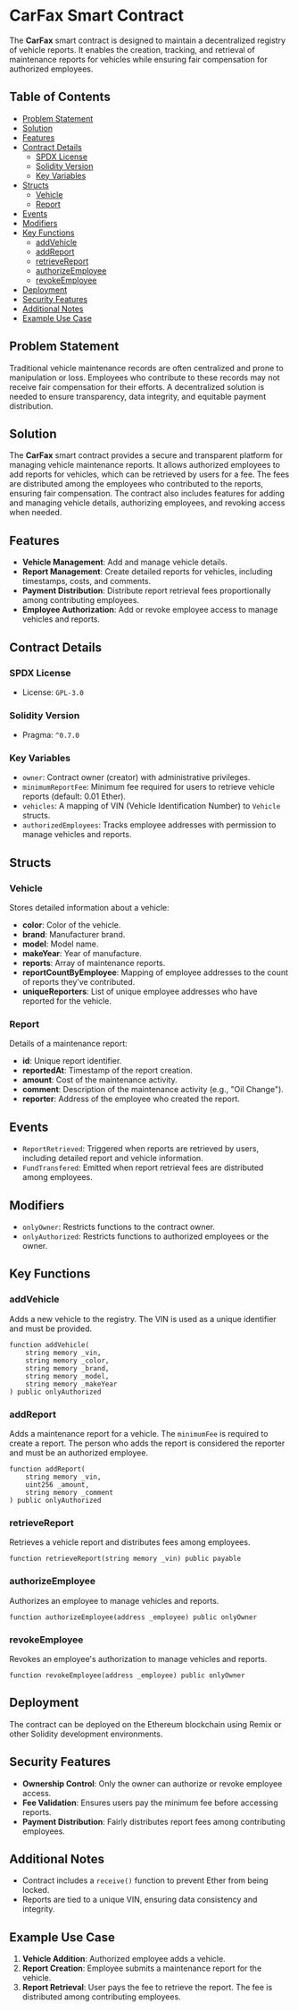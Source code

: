 # CarFax Smart Contract

The **CarFax** smart contract is designed to maintain a decentralized registry of vehicle reports. It enables the creation, tracking, and retrieval of maintenance reports for vehicles while ensuring fair compensation for authorized employees.

## Table of Contents

- [Problem Statement](#problem-statement)
- [Solution](#solution)
- [Features](#features)
- [Contract Details](#contract-details)
  - [SPDX License](#spdx-license)
  - [Solidity Version](#solidity-version)
  - [Key Variables](#key-variables)
- [Structs](#structs)
  - [Vehicle](#vehicle)
  - [Report](#report)
- [Events](#events)
- [Modifiers](#modifiers)
- [Key Functions](#key-functions)
  - [addVehicle](#addvehicle)
  - [addReport](#addreport)
  - [retrieveReport](#retrievereport)
  - [authorizeEmployee](#authorizeemployee)
  - [revokeEmployee](#revokeemployee)
- [Deployment](#deployment)
- [Security Features](#security-features)
- [Additional Notes](#additional-notes)
- [Example Use Case](#example-use-case)

## Problem Statement

Traditional vehicle maintenance records are often centralized and prone to manipulation or loss. Employees who contribute to these records may not receive fair compensation for their efforts. A decentralized solution is needed to ensure transparency, data integrity, and equitable payment distribution.

## Solution

The **CarFax** smart contract provides a secure and transparent platform for managing vehicle maintenance reports. It allows authorized employees to add reports for vehicles, which can be retrieved by users for a fee. The fees are distributed among the employees who contributed to the reports, ensuring fair compensation. The contract also includes features for adding and managing vehicle details, authorizing employees, and revoking access when needed.

## Features

- **Vehicle Management**: Add and manage vehicle details.
- **Report Management**: Create detailed reports for vehicles, including timestamps, costs, and comments.
- **Payment Distribution**: Distribute report retrieval fees proportionally among contributing employees.
- **Employee Authorization**: Add or revoke employee access to manage vehicles and reports.

## Contract Details

### SPDX License

- License: `GPL-3.0`

### Solidity Version

- Pragma: `^0.7.0`

### Key Variables

- `owner`: Contract owner (creator) with administrative privileges.
- `minimumReportFee`: Minimum fee required for users to retrieve vehicle reports (default: 0.01 Ether).
- `vehicles`: A mapping of VIN (Vehicle Identification Number) to `Vehicle` structs.
- `authorizedEmployees`: Tracks employee addresses with permission to manage vehicles and reports.

## Structs

### Vehicle

Stores detailed information about a vehicle:

- **color**: Color of the vehicle.
- **brand**: Manufacturer brand.
- **model**: Model name.
- **makeYear**: Year of manufacture.
- **reports**: Array of maintenance reports.
- **reportCountByEmployee**: Mapping of employee addresses to the count of reports they’ve contributed.
- **uniqueReporters**: List of unique employee addresses who have reported for the vehicle.

### Report

Details of a maintenance report:

- **id**: Unique report identifier.
- **reportedAt**: Timestamp of the report creation.
- **amount**: Cost of the maintenance activity.
- **comment**: Description of the maintenance activity (e.g., "Oil Change").
- **reporter**: Address of the employee who created the report.

## Events

- `ReportRetrieved`: Triggered when reports are retrieved by users, including detailed report and vehicle information.
- `FundTransfered`: Emitted when report retrieval fees are distributed among employees.

## Modifiers

- `onlyOwner`: Restricts functions to the contract owner.
- `onlyAuthorized`: Restricts functions to authorized employees or the owner.

## Key Functions

### addVehicle

Adds a new vehicle to the registry. The VIN is used as a unique identifier and must be provided.

```solidity
function addVehicle(
    string memory _vin,
    string memory _color,
    string memory _brand,
    string memory _model,
    string memory _makeYear
) public onlyAuthorized
```

### addReport

Adds a maintenance report for a vehicle. The `minimumFee` is required to create a report. The person who adds the report is considered the reporter and must be an authorized employee.

```solidity
function addReport(
    string memory _vin,
    uint256 _amount,
    string memory _comment
) public onlyAuthorized
```

### retrieveReport

Retrieves a vehicle report and distributes fees among employees.

```solidity
function retrieveReport(string memory _vin) public payable
```

### authorizeEmployee

Authorizes an employee to manage vehicles and reports.

```solidity
function authorizeEmployee(address _employee) public onlyOwner
```

### revokeEmployee

Revokes an employee's authorization to manage vehicles and reports.

```solidity
function revokeEmployee(address _employee) public onlyOwner
```

## Deployment

The contract can be deployed on the Ethereum blockchain using Remix or other Solidity development environments.

## Security Features

- **Ownership Control**: Only the owner can authorize or revoke employee access.
- **Fee Validation**: Ensures users pay the minimum fee before accessing reports.
- **Payment Distribution**: Fairly distributes report fees among contributing employees.

## Additional Notes

- Contract includes a `receive()` function to prevent Ether from being locked.
- Reports are tied to a unique VIN, ensuring data consistency and integrity.

## Example Use Case

1. **Vehicle Addition**: Authorized employee adds a vehicle.
2. **Report Creation**: Employee submits a maintenance report for the vehicle.
3. **Report Retrieval**: User pays the fee to retrieve the report. The fee is distributed among contributing employees.
